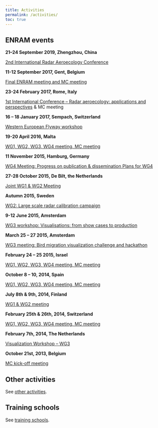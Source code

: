 ```yaml
---
title: Activities
permalink: /activities/
toc: true
---
```


## ENRAM events

**21–24 September 2019, Zhengzhou, China**

[2nd International Radar Aeroecology Conference](https://hysite.txlcinfo.com/)

**11-12 September 2017, Gent, Belgium**

[Final ENRAM meeting and MC meeting](/activities/enram-final-meeting/)

**23-24 February 2017, Rome, Italy**

[1st International Conference – Radar aeroecology: applications and perspectives](/activities/international-conference-radar-aeroecology-applications-and-perspectives/) & MC meeting

**16 – 18 January 2017, Sempach, Switzerland**

[Western European Flyway workshop](/activities/western-european-flyway-workshop/)

**19-20 April 2016, Malta**

[WG1, WG2, WG3, WG4 meeting, MC meeting](/activities/enram-meeting-19-20-april-2016-malta/)

**11 November 2015, Hamburg, Germany**

[WG4 Meeting: Progress on publication & dissemination Plans for WG4](/activities/wg4-meeting-2015/)

**27-28 October 2015, De Bilt, the Netherlands**

[Joint WG1 & WG2 Meeting](/activities/joint-wg1-wg2-meeting-2015/)

**Autumn 2015, Sweden**

[WG2: Large scale radar calibration campaign](/activities/wg2-cross-calibration-campaign-2015/)

**9-12 June 2015, Amsterdam**

[WG3 workshop: Visualisations: from show cases to production](/activities/visualisations-from-show-cases-to-production/)

**March 25 – 27 2015, Amsterdam**

[WG3 meeting: Bird migration visualization challenge and hackathon](/activities/bird-migration-visualization-challenge/)

**February 24 – 25 2015, Israel**

[WG1, WG2, WG3, WG4 meeting, MC meeting](/activities/enram-meeting-24-25-february-2015-israel/)

**October 8 – 10, 2014, Spain**

[WG1, WG2, WG3, WG4 meeting, MC meeting](/activities/enram-meeting-8-10-october-2014-spain/)

**July 8th & 9th, 2014, Finland**

[WG1 & WG2 meeting](/activities/wg1-wg2-meeting/)

**February 25th & 26th, 2014, Switzerland**

[WG1, WG2, WG3, WG4 meeting, MC meeting](/activities/mc-meeting-switzerland/)

**February 7th, 2014, The Netherlands**

[Visualization Workshop – WG3](/activities/visualization-workshop/)

**October 21st, 2013, Belgium**

[MC kick-off meeting](/activities/mc-kick-off-meeting/)

## Other activities

See [other activities](/activities/other-activities).

## Training schools

See [training schools](/activities/training-schools).
